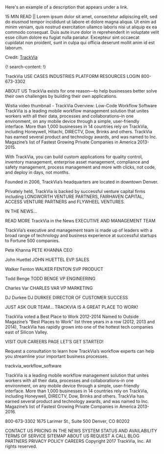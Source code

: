 Here's an example of a description that appears under a link.

15 MIN READ || Lorem ipsum dolor sit amet, consectetur adipiscing elit, sed do eiusmod tempor incididunt ut labore et dolore magna aliqua. Ut enim ad minim veniam, quis nostrud exercitation ullamco laboris nisi ut aliquip ex ea commodo consequat. Duis aute irure dolor in reprehenderit in voluptate velit esse cillum dolore eu fugiat nulla pariatur. Excepteur sint occaecat cupidatat non proident, sunt in culpa qui officia deserunt mollit anim id est laborum.

Credit: [TrackVia](https://www.trackvia.com/)


{! search-content: !}

TrackVia
USE CASES
INDUSTRIES
PLATFORM
RESOURCES
LOGIN
 800-673-3302

ABOUT US
TrackVia exists for one reason—to help businesses better solve their own challenges by building their own applications.

Wistia video thumbnail - TrackVia Overview: Low-Code Workflow Software 
TrackVia is a leading mobile workflow management solution that unites workers with all their data, processes and collaborations–in one environment, on any mobile device through a simple, user-friendly interface. More than 1,000 businesses in 14 countries rely on TrackVia, including Honeywell, Hitachi, DIRECTV, Dow, Brinks and others. TrackVia has earned several product and technology awards, and was named to Inc. Magazine’s list of Fastest Growing Private Companies in America 2013-2015.

With TrackVia, you can build custom applications for quality control, inventory management, enterprise asset management, compliance and safety management, process management and more with clicks, not code, and deploy in days, not months.

Founded in 2006, TrackVia’s headquarters are located in downtown Denver.

Privately held, TrackVia is backed by successful venture capital firms including LONGWORTH VENTURE PARTNERS, FAIRHAVEN CAPITAL, ACCESS VENTURE PARTNERS and FLYWHEEL VENTURES.

IN THE NEWS…

READ MORE
TrackVia in the News
EXECUTIVE AND MANAGEMENT TEAM

TrackVia’s executive and management team is made up of leaders with a broad range of technology and business experience at successful startups to Fortune 500 companies.

Pete Khanna
PETE KHANNA
CEO

John Huettel
JOHN HUETTEL
EVP SALES

Walker Fenton
WALKER FENTON
SVP PRODUCT

Todd Benge
TODD BENGE
VP ENGINEERING

Charles Var
CHARLES VAR
VP MARKETING

DJ Durkee
DJ DURKEE
DIRECTOR OF CUSTOMER SUCCESS

JUST ASK OUR TEAM… TRACKVIA IS A GREAT PLACE TO WORK!

TrackVia voted a Best Place to Work 2012-2014
Named to Outside Magazine’s “Best Places to Work” list three years in a row (2012, 2013 and 2014), TrackVia has rapidly grown into one of the hottest tech companies east of Silicon Valley.

VISIT OUR CAREERS PAGE
LET’S GET STARTED!

Request a consultation to learn how TrackVia’s workflow experts can help you streamline your important business processes.

trackvia_workflow_software

TrackVia is a leading mobile workflow management solution that unites workers with all their data, processes and collaborations–in one environment, on any mobile device through a simple, user-friendly interface. More than 1,000 businesses in 14 countries rely on TrackVia, including Honeywell, DIRECTV, Dow, Brinks and others. TrackVia has earned several product and technology awards, and was named to Inc. Magazine’s list of Fastest Growing Private Companies in America 2013-2016.

800-673-3302
1675 Larimer St., Suite 500
Denver, CO 80202


CONTACT US
PRICING
IN THE NEWS
SYSTEM STATUS AND AVAILABILITY
TERMS OF SERVICE
SITEMAP
ABOUT US
REQUEST A CALL
BLOG
PARTNERS
PRIVACY POLICY
CAREERS
Copyright 2017 TrackVia, Inc. All rights reserved.

